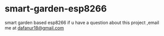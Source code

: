 # smart-garden-esp8266
smart garden based esp8266
if u have a question about this project ,email me at dafanur18@gmail.com
